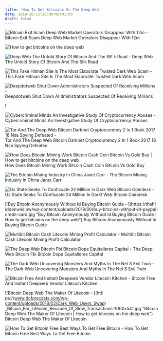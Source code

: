 ```yaml
---
title: 'How To Get Bitcoins On The Deep Web'
date: 2019-10-15T20:09:00+01:00
draft: false
---
```


![Bitcoin Exit Scam Deep Web Market Operators Disappear With 12m - ](https://i.guim.co.uk/img/static/sys-images/Guardian/Pix/pictures/2015/3/18/1426695895606/69477ce0-a816-43bd-8aef-2b86148d54ac-2060x1236.jpeg?width=300&quality=85&auto=format&fit=max&s=54f59345ee30561ab4cbe9ad02f7c4e0 "Bitcoin Exit Scam Deep Web Market Operators Disappear With 12m | How to get bitcoins on the deep web") Bitcoin Exit Scam Deep Web Market Operators Disappear With 12m

![How to get bitcoins on the deep web](https://i2.wp.com/resources3.news.com.au/images/2014/03/04/1226844/901579-34c4bb60-a330-11e3-8dfc-d9063670fb71.jpg "How to get bitcoins on the deep web") 

![Deep Web The Untold Story Of Bitcoin And The Sil!   k Road - ](http://crowddistrict.com/wp-content/uploads/2013/11/bitcoin-1560x690_c.jpg "Deep Web The Untold Story Of Bitcoin And The Silk Road | How to get bitcoins on the deep web") Deep Web The Untold Story Of Bitcoin And The Silk Road

![This Fake Hitman Site Is The Most Elaborate Twisted Dark Web Scam - ](https://motherboard-images.vice.com/content-images/contentimage/33732/1463585879056512.png "This Fake Hitman Site Is The Most Elaborate Twisted Dark Web Scam | How to get bitcoins on the deep web") This Fake Hitman Site Is The Most Elaborate Twisted Dark Web Scam

![Deepdotweb Shut Down Administrators Suspected Of Receiving Millions - ](https://www.europol.europa.eu/sites/default/files/styles/europol_extra_large/public/images/site-2-onion_final.png?itok=WzJicmYY "Deepdotweb Shut Down Administrators Suspected Of Receiving Millions | How to get bitcoins on the deep web") Deepdotweb Shut Down A! dministrators Suspected Of Receiving Millions

!

![Cybercriminal Minds An Investigative Study Of Cryptocurrency Abuses - ](x-raw-image:///76e8ef8277c0945c95015c0a111f5d7d9bf0dff0a0747ca50ca3254f1ce15b6a "Cybercriminal Minds An Investigative Study Of Cryptocurrency Abuses | How to get bitcoins on the deep web") Cybercriminal Minds An Investigative Study Of Cryptocurrency Abuses

![Tor And The Deep Web Bitcoin Darknet Cryptocurrency 2 In 1 Book 2017 18 Nsa Spying Defeated - ](https://images-na.ssl-images-amazon.com/images/I/51pgdRTVV5L.jpg "Tor And The Deep Web Bitcoin Darknet Cryptocurrency 2 In 1 Book 2017 18 Nsa Spying Defeated | How to get bitcoins on the deep web") Tor And The Deep Web Bitcoin Darknet Cryptocurrency 2 In 1 Book 2017 18 Nsa Spying Defeated

![](https://i.pinimg.com/736x/4a/ca/cd/4acacd60e212a6f7cb109558a4737270.jpg "How Does Bitcoin Mining Work Bitcoin Cash Coin Bitcoin Vs Gold Buy | How to get bitcoins on the deep web") How Does Bitcoin Mining Work Bitcoin Cash Coin Bitcoin Vs Gold Buy

![The Bitcoin Mining Industry In China Janet Carr - ](https://thisbugslifedotcom.files.wordpress.com/2017/07/2300bitcoin09xx-v2.jpg "The Bitcoin Mining Industry In China Janet Carr | How to get bitcoins on the deep web") The Bitcoin Mining Industry In China Janet Carr

![Us State Seeks To Confiscate 24 Million In Dark Web Bitcoin Coindesk - ](https://static.coindesk.com/wp-content/uploads/2018/06/bitcoin-dollar-860x430.jpg "Us State Seeks To Confiscate 24 Million In Dark Web Bitcoin Coindesk | How to get bitcoins on the deep web") Us State Seeks To Confiscate 24 Million In Dark! Web Bitcoin Coindesk

![Buy Bitcoin Anonymously Without Id Buying Bitcoin Guide - ](https://theh!   iddenwiki.pw/wp-content/uploads/2018/06/buy-bitcoins-without-id-paypal-credit-card.jpg "Buy Bitcoin Anonymously Without Id Buying Bitcoin Guide | How to get bitcoins on the deep web") Buy Bitcoin Anonymously Without Id Buying Bitcoin Guide

![Multibit Bitcoin Cash Litecoin Mining Profit Calculator - ](https://www.deepdotweb.com/wp-content/uploads/2017/03/generate-btc-8-png.png "Multibit Bitcoin Cash Litecoin Mining Profit Calculator | How to get bitcoins on the deep web") Multibit Bitcoin Cash Litecoin Mining Profit Calculator

![The Deep Web Bitcoin Fbi Bitcoin Dope Equitalleres Capital - ](https://www.magnetforensics.com/wp-content/uploads/files/bitcoin/iefbitcoin2-s.png "The Deep Web Bitcoin Fbi Bitcoin Dope Equitalleres Capital | Ho!   w to get bitcoins on the deep web") The Deep Web Bitcoin Fbi Bitcoin Dope Equitalleres Capital

![The Dark Web Uncovering Monsters And Myths In The Net S Evil Twin - ](https://static.ffx.io/images/$zoom_0.412%2C$multiply_1.12%2C$ratio_1.5%2C$width_300%2C$x_0%2C$y_5/t_crop_custom/w_335/q_86%2Cf_auto/d63299f54b4e9094e3a7cb9e03ab57e9cf55c1e4 "The Dark Web Uncovering Monsters And Myths In The Net S Evil Twin | How to get bitcoins on the deep web") The Dark Web Uncovering Monsters And Myths In The Net S Evil Twin

![Bitcoin Free And Instant Deepweb Vendor Litecoin Kitchen - ](https://www.recordedfuture.com/assets/dark-web-currency-2-alt.png "Bitcoin Free And Instant Deepweb Vendor Litecoin Kitchen | How to get bitcoins on the deep web") Bitcoin Free And Instant Deepweb Vendor Litecoin Kitchen

![Bitcoin Deep Web The Maker Of Litecoin - ](htt!   ps://www.dcforecasts.com/wp-content/uploads/2018/02/Dark_Web_Users_Swap!   _Bitcoin_For_Litecoin_Because_Of_Slow_Transactions-1000x541.jpg "Bitcoin Deep Web The Maker Of Litecoin | How to get bitcoins on the deep web") Bitcoin Deep Web The Maker Of Litecoin

![How To Get Bitcoin Free Best Ways To Get Free Bitcoin - ](https://www.deepwebsiteslinks.com/wp-content/uploads/2017/04/12.png "How To Get Bitcoin Free Best Ways To Get Free Bitcoin | How to get bitcoins on the deep web") How To Get Bitcoin Free Best Ways To Get Free Bitcoin